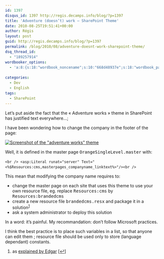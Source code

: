 ```yaml
---
id: 1397
disqus_id: 1397 http://regis.decamps.info/blog/?p=1397
title: 'Adventure (doesn’t) work – SharePoint Theme'
date: 2010-08-25T19:51:41+00:00
author: Régis
layout: post
guid: http://regis.decamps.info/blog/?p=1397
permalink: /blog/2010/08/adventure-doesnt-work-sharepoint-theme/
dsq_thread_id:
  - "189257914"
wordbooker_options:
  - 'a:8:{s:18:"wordbook_noncename";s:10:"668d48937e";s:18:"wordbook_page_post";s:4:"-100";s:18:"wordbook_orandpage";s:1:"2";s:23:"wordbook_default_author";s:1:"1";s:23:"wordbook_extract_length";s:3:"256";s:19:"wordbook_actionlink";s:3:"300";s:18:"wordbook_attribute";s:0:"";s:29:"wordbooker_status_update_text";s:33:"New blog post :  %title% - %link%";}'

categories:
  - Dev
  - English
tags:
  - SharePoint
---
```

Let’s put aside the fact that the « Adventure works » theme in SharePoint has justified text everywhere…;

I have been wondering how to change the company in the footer of the page:
  
[<img class="alignnone size-medium wp-image-1398" title="adventure screenshot" src="/blog/wp-content/uploads/2010/08/adventure_screenshot-350x236.png" alt="Screenshot of the &quot;adventure works&quot; theme" width="350" height="236" srcset="/blog/wp-content/uploads/2010/08/adventure_screenshot-350x236.png 350w, /blog/wp-content/uploads/2010/08/adventure_screenshot.png 994w" sizes="(max-width: 350px) 100vw, 350px" />](/blog/wp-content/uploads/2010/08/adventure_screenshot.png)

Well, it is defined in the master page <tt>OrangeSingleLevel.master</tt> with:
  
`<br />
<asp:Literal runat="server" Text="<%$Resources:cms,masterpages_companyname_linktext%>"/><br />
` 

This mean that modifying the company name requires to:

  * change the master page on each site that uses this theme to use your own resource file, eg. replace <tt>Resources:cms</tt> by <tt>Resources:brandedcms</tt>
  * create a new resource file <tt>brandedcms.resx</tt> and package it in a solution<sup><a href="#footnote_0_1397" id="identifier_0_1397" class="footnote-link footnote-identifier-link" title="as explained by Edgar">1</a></sup>
  * ask a system administrator to deploy this solution

In a word: it’s painful. My recommandation: don’t follow Microsoft practices.

I think the best practice is to place such variables in a list, so that anyone can edit them ; resource file should be used only to store (language dependant) constants.

<ol class="footnotes">
  <li id="footnote_0_1397" class="footnote">
    as <a href="http://blog.nftinside.com/post/2009/03/11/CustomSiteActionxml-pour-site-de-publication-%3A-fichier-de-ressource-obligatoire">explained by Edgar</a> [<a href="#identifier_0_1397" class="footnote-link footnote-back-link">&#8617;</a>]
  </li>
</ol>
